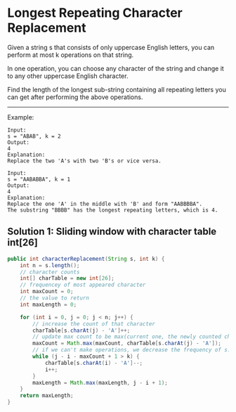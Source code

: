# Longest Repeating Character Replacement

Given a string s that consists of only uppercase English letters, you can perform at most k operations on that string.

In one operation, you can choose any character of the string and change it to any other uppercase English character.

Find the length of the longest sub-string containing all repeating letters you can get after performing the above operations.

---

Example:

```
Input:
s = "ABAB", k = 2
Output:
4
Explanation:
Replace the two 'A's with two 'B's or vice versa.
```

```
Input:
s = "AABABBA", k = 1
Output:
4
Explanation:
Replace the one 'A' in the middle with 'B' and form "AABBBBA".
The substring "BBBB" has the longest repeating letters, which is 4.
```



## Solution 1: Sliding window with character table int[26]

```java
public int characterReplacement(String s, int k) {
    int n = s.length();
    // character counts
    int[] charTable = new int[26];
    // frequencey of most appeared character
    int maxCount = 0;
    // the value to return
    int maxLength = 0;

    for (int i = 0, j = 0; j < n; j++) {
        // increase the count of that character
        charTable[s.charAt(j) - 'A']++;
        // update max count to be max(current one, the newly counted character)
        maxCount = Math.max(maxCount, charTable[s.charAt(j) - 'A']);
        // if we can't make operations, we decrease the frequency of s.charAt(i), and slide i.
        while (j - i - maxCount + 1 > k) {
            charTable[s.charAt(i) - 'A']--;
            i++;
        }
        maxLength = Math.max(maxLength, j - i + 1);
    }
    return maxLength;
}
```